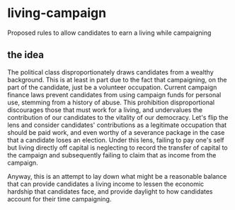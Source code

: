 # living-campaign
Proposed rules to allow candidates to earn a living while campaigning
## the idea
The political class disproportionately draws candidates from a wealthy background. This is at least in part due to the fact that campaigning, on the part of the candidate, just be a volunteer occupation. Current campaign finance laws prevent candidates from using campaign funds for personal use, stemming from a history of abuse. This prohibition disproportional discourages those that must work for a living, and undervalues the contribution of our candidates to the vitality of our democracy. Let's flip the lens and consider candidates' contributions as a legitimate occupation that should be paid work, and even worthy of a severance package in the case that a candidate loses an election. Under this lens, failing to pay one's self but living directly off capital is neglecting to record the transfer of capital to the campaign and subsequently failing to claim that as income from the campaign.

Anyway, this is an attempt to lay down what might be a reasonable balance that can provide candidates a living income to lessen the economic hardship that candidates face, and provide daylight to how candidates account for their time campaigning.
